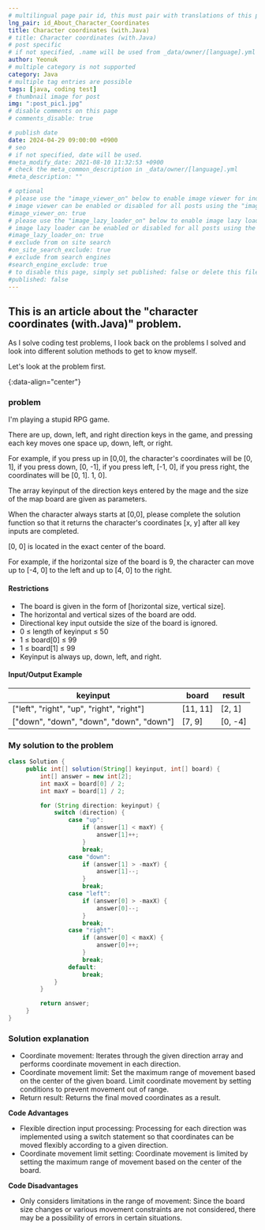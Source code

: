 ```yaml
---
# multilingual page pair id, this must pair with translations of this page. (This name must be unique)
lng_pair: id_About_Character_Coordinates
title: Character coordinates (with.Java)
# title: Character coordinates (with.Java)
# post specific
# if not specified, .name will be used from _data/owner/[language].yml
author: Yeonuk
# multiple category is not supported
category: Java
# multiple tag entries are possible
tags: [java, coding test]
# thumbnail image for post
img: ":post_pic1.jpg"
# disable comments on this page
# comments_disable: true

# publish date
date: 2024-04-29 09:00:00 +0900
# seo
# if not specified, date will be used.
#meta_modify_date: 2021-08-10 11:32:53 +0900
# check the meta_common_description in _data/owner/[language].yml
#meta_description: ""

# optional
# please use the "image_viewer_on" below to enable image viewer for individual pages or posts (_posts/ or [language]/_posts folders).
# image viewer can be enabled or disabled for all posts using the "image_viewer_posts: true" setting in _data/conf/main.yml.
#image_viewer_on: true
# please use the "image_lazy_loader_on" below to enable image lazy loader for individual pages or posts (_posts/ or [language]/_posts folders).
# image lazy loader can be enabled or disabled for all posts using the "image_lazy_loader_posts: true" setting in _data/conf/main.yml.
#image_lazy_loader_on: true
# exclude from on site search
#on_site_search_exclude: true
# exclude from search engines
#search_engine_exclude: true
# to disable this page, simply set published: false or delete this file
#published: false
---
```


<!-- outline-start -->

## This is an article about the "character coordinates (with.Java)" problem.

As I solve coding test problems, I look back on the problems I solved and look into different solution methods to get to know myself.

Let's look at the problem first.

{:data-align="center"}

<!-- outline-end -->

### problem

I'm playing a stupid RPG game.

There are up, down, left, and right direction keys in the game, and pressing each key moves one space up, down, left, or right.

For example, if you press up in [0,0], the character's coordinates will be [0, 1], if you press down, [0, -1], if you press left, [-1, 0], if you press right, the coordinates will be [0, 1]. 1, 0].

The array keyinput of the direction keys entered by the mage and the size of the map board are given as parameters.

When the character always starts at [0,0], please complete the solution function so that it returns the character's coordinates [x, y] after all key inputs are completed.

[0, 0] is located in the exact center of the board.

For example, if the horizontal size of the board is 9, the character can move up to [-4, 0] to the left and up to [4, 0] to the right.

#### Restrictions

- The board is given in the form of [horizontal size, vertical size].
- The horizontal and vertical sizes of the board are odd.
- Directional key input outside the size of the board is ignored.
- 0 ≤ length of keyinput ≤ 50
- 1 ≤ board[0] ≤ 99
- 1 ≤ board[1] ≤ 99
- Keyinput is always up, down, left, and right.

#### Input/Output Example

| keyinput                                  | board    | result  |
| ----------------------------------------- | -------- | ------- |
| ["left", "right", "up", "right", "right"] | [11, 11] | [2, 1]  |
| ["down", "down", "down", "down", "down"]  | [7, 9]   | [0, -4] |

<!-- | dots | result |
| ------------------------------------ | ------ |
| [[1, 1], [2, 1], [2, 2], [1, 2]] | 1 |
| [[-1, -1], [1, 1], [1, -1], [-1, 1]] | 4 | -->

### My solution to the problem

```java
class Solution {
     public int[] solution(String[] keyinput, int[] board) {
         int[] answer = new int[2];
         int maxX = board[0] / 2;
         int maxY = board[1] / 2;

         for (String direction: keyinput) {
             switch (direction) {
                 case "up":
                     if (answer[1] < maxY) {
                         answer[1]++;
                     }
                     break;
                 case "down":
                     if (answer[1] > -maxY) {
                         answer[1]--;
                     }
                     break;
                 case "left":
                     if (answer[0] > -maxX) {
                         answer[0]--;
                     }
                     break;
                 case "right":
                     if (answer[0] < maxX) {
                         answer[0]++;
                     }
                     break;
                 default:
                     break;
             }
         }

         return answer;
     }
}
```

### Solution explanation

- Coordinate movement: Iterates through the given direction array and performs coordinate movement in each direction.
- Coordinate movement limit: Set the maximum range of movement based on the center of the given board. Limit coordinate movement by setting conditions to prevent movement out of range.
- Return result: Returns the final moved coordinates as a result.

**Code Advantages**

- Flexible direction input processing: Processing for each direction was implemented using a switch statement so that coordinates can be moved flexibly according to a given direction.
- Coordinate movement limit setting: Coordinate movement is limited by setting the maximum range of movement based on the center of the board.

**Code Disadvantages**

- Only considers limitations in the range of movement: Since the board size changes or various movement constraints are not considered, there may be a possibility of errors in certain situations.
